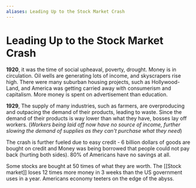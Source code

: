 ```yaml
---
aliases: Leading Up to the Stock Market Crash
---
```

# Leading Up to the Stock Market Crash

**1920**, it was the time of social upheaval, poverty, drought. Money is in circulation. Oil wells are generating lots of income, and skyscrapers rise high. There were many suburban housing projects, such as Hollywood-Land, and America was getting carried away with consumerism and capitalism. More money is spent on advertisement than education.

**1929**, The supply of many industries, such as farmers, are overproducing and outpacing the demand of their products, leading to waste. Since the demand of their products is way lower than what they have, bosses lay off workers. (*Workers being laid off now have no source of income, further slowing the demand of supplies as they can't purchase what they need*) 

The crash is further fueled due to easy credit - 6 billion dollars of goods are bought on credit and Money was being borrowed that people could not pay back (hurting both sides). 80% of Americans have no savings at all.

Some stocks are bought at 50 times of what they are worth. The [[Stock market]] loses 12 times more money in 3 weeks than the US government uses in a year. Americans economy teeters on the edge of the abyss.

